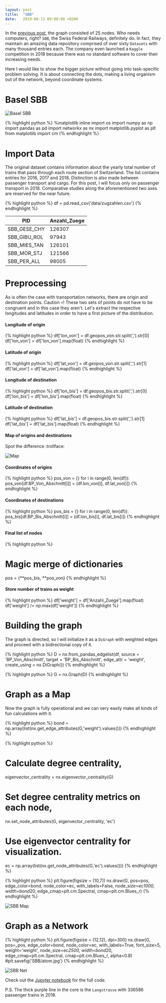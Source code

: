 ```yaml
---
layout: post
title:  "SBB"
date:   2019-08-11 09:00:00 +0200
---
```

In the [previous post][previous], the graph consisted of 25 nodes. Who needs computers, right? `SBB`, the Swiss Federal Railways, definitely do. In fact, they maintain an amazing data repository comprised of over sixty `Datasets` with many thousand entries each. The company even launched a `Kaggle` competition in 2018 because there was no standard software to cover their increasing needs.  

Here I would like to show the bigger picture without going into task-specific problem solving. It is about connecting the dots, making a living organism out of the network, beyond coordinate systems.  

# Basel SBB
![Basel SBB](https://github.com/GAnagno/myblog/blob/gh-pages/assets/images/Uhr.jpg?raw=true)

{% highlight python %}
%matplotlib inline
import os
import numpy as np
import pandas as pd
import networkx as nx
import matplotlib.pyplot as plt
from matplotlib import cm
{% endhighlight %}

# Import Data
The original dataset contains information about the yearly total number of trains that pass through each route section of Switzerland. The list contains entries for 2016, 2017 and 2018. Distinction is also made between passenger transport and cargo. For this post, I will focus only on passenger transport in 2018. Comparative studies along the aforementioned two axes are reserved for the near future.

{% highlight python %}
df = pd.read_csv('data/zugzahlen.csv')
{% endhighlight %}

| PID          | Anzahl_Zuege |
| ------------ | ------------ |
| SBB_GESE_CHY | 126307       |
| SBB_GIBU_ROL | 97943        |
| SBB_MIES_TAN | 126101       |
| SBB_MOR_STJ  | 121566       |
| SBB_PER_ALL  | 98005        |

# Preprocessing
As is often the case with transportation networks, there are origin and destination points. Caution :skull:! These two sets of points do not have to be congruent and in this case they aren't. Let's extract the respective longitudes and latitudes in order to have a first picture of the distribution.

#### Longitude of origin

{% highlight python %}
df['lon_von'] = df.geopos_von.str.split('\,').str[0]
df['lon_von'] = df['lon_von'].map(float)
{% endhighlight %}

#### Latitude of origin

{% highlight python %}
df['lat_von'] = df.geopos_von.str.split('\,').str[1]
df['lat_von'] = df['lat_von'].map(float)
{% endhighlight %}

#### Longitude of destination

{% highlight python %}
df['lon_bis'] = df.geopos_bis.str.split('\,').str[0]
df['lon_bis'] = df['lon_bis'].map(float)
{% endhighlight %}

#### Latitude of destination

{% highlight python %}
df['lat_bis'] = df.geopos_bis.str.split('\,').str[1]
df['lat_bis'] = df['lat_bis'].map(float)
{% endhighlight %}

#### Map of origins and destinations

Spot the difference :trollface:

![Map](https://github.com/GAnagno/myblog/blob/gh-pages/assets/images/VonBis.png?raw=true)

#### Coordinates of origins

{% highlight python %}
pos_von = {}
for i in range(0, len(df)):
    pos_von[df.BP_Von_Abschnitt[i]] = (df.lon_von[i], df.lat_von[i])
{% endhighlight %}

#### Coordinates of destinations

{% highlight python %}
pos_bis = {}
for i in range(0, len(df)):
    pos_bis[df.BP_Bis_Abschnitt[i]] = (df.lon_bis[i], df.lat_bis[i])
{% endhighlight %}

#### Final list of nodes

{% highlight python %}
# Magic merge of dictionaries
pos = {**pos_bis, **pos_von}
{% endhighlight %}

#### Store number of trains as weight

{% highlight python %}
df['weight'] = df['Anzahl_Zuege'].map(float)
df['weight'] /= np.max(df['weight'])
{% endhighlight %}

# Building the graph

The graph is directed, so I will initialize it as a `DiGraph` with weighted edges and proceed with a bidirectional copy of it.

{% highlight python %}
D = nx.from_pandas_edgelist(df, source = 'BP_Von_Abschnitt', target = 'BP_Bis_Abschnitt',
                            edge_attr = 'weight', create_using = nx.DiGraph())
{% endhighlight %}

{% highlight python %}
G = nx.Graph(D)
{% endhighlight %}

# Graph as a Map

Now the graph is fully operational and we can very easily make all kinds of fun calculations with it.

{% highlight python %}
bond = np.array(list(nx.get_edge_attributes(G,'weight').values()))
{% endhighlight %}

{% highlight python %}
# Calculate degree centrality,
eigenvector_centrality = nx.eigenvector_centrality(G)

# Set degree centrality metrics on each node,
nx.set_node_attributes(G, eigenvector_centrality, 'ec')

# Use eigenvector centrality for visualization.
ec = np.array(list(nx.get_node_attributes(G,'ec').values()))
{% endhighlight %}

{% highlight python %}
plt.figure(figsize = (10,7))
nx.draw(G, pos=pos, edge_color=bond, node_color=ec, with_labels=False, node_size=ec*1000,
        width=bond*20, edge_cmap=plt.cm.Spectral, cmap=plt.cm.Blues_r)
{% endhighlight %}

![SBB Map](https://github.com/GAnagno/myblog/blob/gh-pages/assets/images/SBBmap.png?raw=true)

# Graph as a Network

{% highlight python %}
plt.figure(figsize = (12,12), dpi=300)
nx.draw(G, pos=_pos, edge_color=bond, node_color=ec, with_labels=True, font_size=5, weight='weight', node_size=ec*2500,
        width=bond*20, edge_cmap=plt.cm.Spectral, cmap=plt.cm.Blues_r, alpha=0.8)
#plt.savefig('SBB/atom.jpg')
{% endhighlight %}

![SBB Net](https://github.com/GAnagno/myblog/blob/gh-pages/assets/images/SBBnet.png?raw=true)

Check out the [Jupyter notebook][notebook] for the full code.

P.S. The thick purple line in the core is the `Langstrasse` with 336586 passenger trains in 2018.

[notebook]: https://github.com/GAnagno/Social-Web/blob/master/SBB.ipynb
[previous]: https://ganagno.github.io/myblog/2019/08/09/room-graph.html
